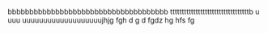 bbbbbbbbbbbbbbbbbbbbbbbbbbbbbbbbbbbbb
ttttttttttttttttttttttttttttttttttb
u
uuu
uuuuuuuuuuuuuuuuuuujhjg
fgh
d
g
d
fgdz
hg
hfs
fg
